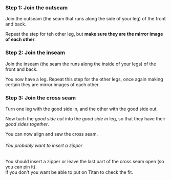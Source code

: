 
### Step 1: Join the outseam

Join the outseam (the seam that runs along the side of your leg) of the front and back.

Repeat the step for teh other leg, but **make sure they are the mirror image of each other**. 

### Step 2: Join the inseam

Join the inseam (the seam the runs along the inside of your legs) of the front and back.

You now have a leg. Repeat this step for the other legs, once again making certain they are mirror images of each other.

### Step 3: Join the cross seam

Turn one leg with the good side in, and the other with the good side out.

Now tuch the *good side out* into the *good side in* leg, so that they have their _good sides together_.

You can now align and sew the cross seam.

<Note>

###### You probably want to insert a zipper

You should insert a zipper or leave the last part of the cross seam open (so you can pin it).  
If you don't you want be able to put on Titan to check the fit.

</Note>
